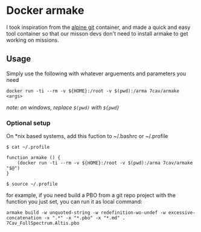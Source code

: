 # Docker armake

I took inspiration from the [alpine git](https://hub.docker.com/r/alpine/git/) container, and made a quick and easy tool container so that our misson devs don't need to install armake to get working on missions.

## Usage

Simply use the following with whatever arguements and parameters you need

```
docker run -ti --rm -v ${HOME}:/root -v $(pwd):/arma 7cav/armake <args>
```

_note: on windows, replace `$(pwd)` with `${pwd}`_

### Optional setup

On *nix based systems, add this fuction to ~/.bashrc or ~/.profile

`$ cat ~/.profile`

```
function armake () {
    (docker run -ti --rm -v ${HOME}:/root -v $(pwd):/arma 7cav/armake "$@")
}
```

`$ source ~/.profile`

for example, if you need build a PBO from a git repo project with the function you just set, you can run it as local command:

```
armake build -w unquoted-string -w redefinition-wo-undef -w excessive-concatenation -x ".*" -x "*.pbo" -x "*.md" . 7Cav_FullSpectrum.Altis.pbo
```
